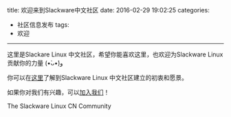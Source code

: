 title: 欢迎来到Slackware中文社区
date: 2016-02-29 19:02:25
categories:
  - 社区信息发布
tags:
  - 欢迎
---

这里是Slackare Linux 中文社区，希望你能喜欢这里，也欢迎为Slackware Linux 贡献你的力量 (•̀ᴗ•́)و

你可以在[这里][ID_ABOUT]了解到Slackware Linux 中文社区建立的初衷和愿景。

如果你对我们有兴趣，可以[加入我们][ID_JOINUS]！

The Slackware Linux CN Community

[ID_ABOUT]: /About "为什么会有Slackware Linux 中文社区？"
[ID_JOINUS]: /JoinUs "欢迎加入Slackware Linux 中文社区！"


